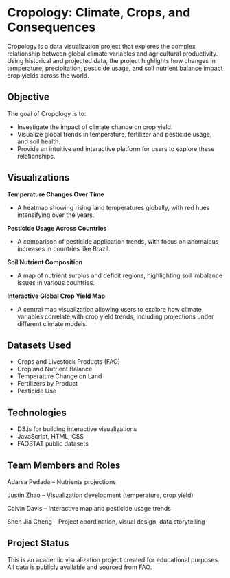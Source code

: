 # Cropology: Climate, Crops, and Consequences
Cropology is a data visualization project that explores the complex relationship between global climate variables and agricultural productivity. Using historical and projected data, the project highlights how changes in temperature, precipitation, pesticide usage, and soil nutrient balance impact crop yields across the world.

## Objective
The goal of Cropology is to:
- Investigate the impact of climate change on crop yield.
- Visualize global trends in temperature, fertilizer and pesticide usage, and soil health.
- Provide an intuitive and interactive platform for users to explore these relationships.

## Visualizations
**Temperature Changes Over Time**
- A heatmap showing rising land temperatures globally, with red hues intensifying over the years.

**Pesticide Usage Across Countries**
- A comparison of pesticide application trends, with focus on anomalous increases in countries like Brazil.

**Soil Nutrient Composition**
- A map of nutrient surplus and deficit regions, highlighting soil imbalance issues in various countries.

**Interactive Global Crop Yield Map**
- A central map visualization allowing users to explore how climate variables correlate with crop yield trends, including projections under different climate models.

## Datasets Used
- Crops and Livestock Products (FAO)
- Cropland Nutrient Balance
- Temperature Change on Land
- Fertilizers by Product
- Pesticide Use

## Technologies
- D3.js for building interactive visualizations
- JavaScript, HTML, CSS
- FAOSTAT public datasets

## Team Members and Roles
Adarsa Pedada – Nutrients projections

Justin Zhao – Visualization development (temperature, crop yield)

Calvin Davis – Interactive map and pesticide usage trends

Shen Jia Cheng – Project coordination, visual design, data storytelling

## Project Status
This is an academic visualization project created for educational purposes. All data is publicly available and sourced from FAO.

